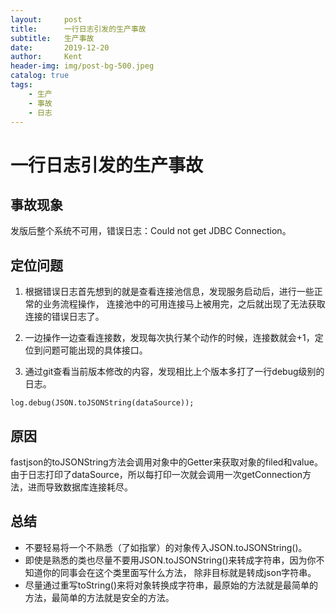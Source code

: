 ```yaml
---
layout:     post
title:      一行日志引发的生产事故
subtitle:   生产事故
date:       2019-12-20
author:     Kent
header-img: img/post-bg-500.jpeg
catalog: true
tags:
    - 生产
    - 事故
    - 日志
---
```


# 一行日志引发的生产事故

## 事故现象

发版后整个系统不可用，错误日志：Could not get JDBC Connection。

## 定位问题

1. 根据错误日志首先想到的就是查看连接池信息，发现服务启动后，进行一些正常的业务流程操作，
连接池中的可用连接马上被用完，之后就出现了无法获取连接的错误日志了。

2. 一边操作一边查看连接数，发现每次执行某个动作的时候，连接数就会+1，定位到问题可能出现的具体接口。

3. 通过git查看当前版本修改的内容，发现相比上个版本多打了一行debug级别的日志。
```
log.debug(JSON.toJSONString(dataSource));
```

## 原因

fastjson的toJSONString方法会调用对象中的Getter来获取对象的filed和value。
由于日志打印了dataSource，所以每打印一次就会调用一次getConnection方法，进而导致数据库连接耗尽。

## 总结

+ 不要轻易将一个不熟悉（了如指掌）的对象传入JSON.toJSONString()。
+ 即使是熟悉的类也尽量不要用JSON.toJSONString()来转成字符串，因为你不知道你的同事会在这个类里面写什么方法，
除非目标就是转成json字符串。
+ 尽量通过重写toString()来将对象转换成字符串，最原始的方法就是最简单的方法，最简单的方法就是安全的方法。
